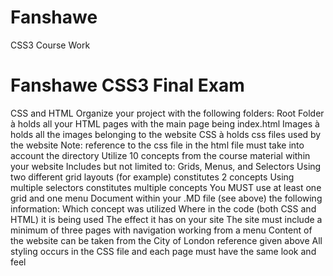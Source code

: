 # Fanshawe
CSS3 Course Work
# Fanshawe CSS3 Final Exam

CSS and HTML
	Organize your project with the following folders:
	Root Folder à holds all your HTML pages with the main page being index.html
	Images à holds all the images belonging to the website
	CSS à holds css files used by the website
	Note: reference to the css file in the html file must take into account the directory
	Utilize 10 concepts from the course material within your website
	Includes but not limited to: Grids, Menus, and Selectors
	Using two different grid layouts (for example) constitutes 2 concepts
	Using multiple selectors constitutes multiple concepts
	You MUST use at least one grid and one menu
	Document within your .MD file (see above) the following information:
	Which concept was utilized
	Where in the code (both CSS and HTML) it is being used
	The effect it has on your site
	The site must include a minimum of three pages with navigation working from a menu
	Content of the website can be taken from the City of London reference given above
	All styling occurs in the CSS file and each page must have the same look and feel